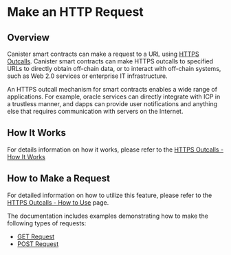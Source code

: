 # Make an HTTP Request

## Overview 

Canister smart contracts can make a request to a URL using [HTTPS Outcalls](https://internetcomputer.org/https-outcalls). Canister smart contracts can make HTTPS outcalls to specified URLs to directly obtain off-chain data, or to interact with off-chain systems, such as Web 2.0 services or enterprise IT infrastructure.

An HTTPS outcall mechanism for smart contracts enables a wide range of applications. For example, oracle services can directly integrate with ICP in a trustless manner, and dapps can provide user notifications and anything else that requires communication with servers on the Internet.

## How It Works

For details information on how it works, please refer to the [HTTPS Outcalls - How It Works](./https-outcalls-how-it-works.md)

## How to Make a Request

For detailed information on how to utilize this feature, please refer to the [HTTPS Outcalls - How to Use](./https-outcalls-how-to-use.md) page.

The documentation includes examples demonstrating how to make the following types of requests:
- [GET Request](./https-outcalls-get.mdx)
- [POST Request](./https-outcalls-post.mdx)
